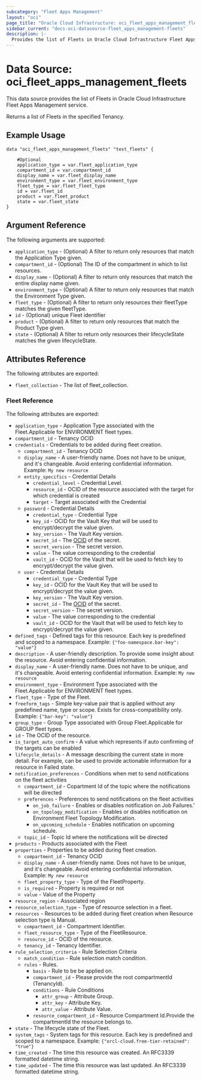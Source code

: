 ```yaml
---
subcategory: "Fleet Apps Management"
layout: "oci"
page_title: "Oracle Cloud Infrastructure: oci_fleet_apps_management_fleets"
sidebar_current: "docs-oci-datasource-fleet_apps_management-fleets"
description: |-
  Provides the list of Fleets in Oracle Cloud Infrastructure Fleet Apps Management service
---
```


# Data Source: oci_fleet_apps_management_fleets
This data source provides the list of Fleets in Oracle Cloud Infrastructure Fleet Apps Management service.

Returns a list of Fleets in the specified Tenancy.


## Example Usage

```hcl
data "oci_fleet_apps_management_fleets" "test_fleets" {

	#Optional
	application_type = var.fleet_application_type
	compartment_id = var.compartment_id
	display_name = var.fleet_display_name
	environment_type = var.fleet_environment_type
	fleet_type = var.fleet_fleet_type
	id = var.fleet_id
	product = var.fleet_product
	state = var.fleet_state
}
```

## Argument Reference

The following arguments are supported:

* `application_type` - (Optional) A filter to return only resources that match the Application Type given.
* `compartment_id` - (Optional) The ID of the compartment in which to list resources.
* `display_name` - (Optional) A filter to return only resources that match the entire display name given.
* `environment_type` - (Optional) A filter to return only resources that match the Environment Type given.
* `fleet_type` - (Optional) A filter to return only resources their fleetType matches the given fleetType.
* `id` - (Optional) unique Fleet identifier
* `product` - (Optional) A filter to return only resources that match the Product Type given.
* `state` - (Optional) A filter to return only resources their lifecycleState matches the given lifecycleState.


## Attributes Reference

The following attributes are exported:

* `fleet_collection` - The list of fleet_collection.

### Fleet Reference

The following attributes are exported:

* `application_type` - Application Type associated with the Fleet.Applicable for ENVIRONMENT fleet types.
* `compartment_id` - Tenancy OCID
* `credentials` - Credentials to be added during fleet creation.
	* `compartment_id` - Tenancy OCID
	* `display_name` - A user-friendly name. Does not have to be unique, and it's changeable. Avoid entering confidential information.  Example: `My new resource` 
	* `entity_specifics` - Credential Details
		* `credential_level` - Credential Level.
		* `resource_id` - OCID of the resource associated with the target for which credential is created
		* `target` - Target associated with the Credential
	* `password` - Credential Details
		* `credential_type` - Credential Type
		* `key_id` - OCID for the Vault Key that will be used to encrypt/decrypt the value given.
		* `key_version` - The Vault Key version.
		* `secret_id` - The [OCID](https://docs.cloud.oracle.com/iaas/Content/General/Concepts/identifiers.htm) of the secret.
		* `secret_version` - The secret version.
		* `value` - The value corresponding to the credential
		* `vault_id` - OCID for the Vault that will be used to fetch key to encrypt/decrypt the value given.
	* `user` - Credential Details
		* `credential_type` - Credential Type
		* `key_id` - OCID for the Vault Key that will be used to encrypt/decrypt the value given.
		* `key_version` - The Vault Key version.
		* `secret_id` - The [OCID](https://docs.cloud.oracle.com/iaas/Content/General/Concepts/identifiers.htm) of the secret.
		* `secret_version` - The secret version.
		* `value` - The value corresponding to the credential
		* `vault_id` - OCID for the Vault that will be used to fetch key to encrypt/decrypt the value given.
* `defined_tags` - Defined tags for this resource. Each key is predefined and scoped to a namespace. Example: `{"foo-namespace.bar-key": "value"}` 
* `description` - A user-friendly description. To provide some insight about the resource. Avoid entering confidential information. 
* `display_name` - A user-friendly name. Does not have to be unique, and it's changeable. Avoid entering confidential information.  Example: `My new resource` 
* `environment_type` - Environment Type associated with the Fleet.Applicable for ENVIRONMENT fleet types.
* `fleet_type` - Type of the Fleet.
* `freeform_tags` - Simple key-value pair that is applied without any predefined name, type or scope. Exists for cross-compatibility only. Example: `{"bar-key": "value"}` 
* `group_type` - Group Type associated with Group Fleet.Applicable for GROUP fleet types.
* `id` - The OCID of the resource.
* `is_target_auto_confirm` - A value which represents if auto confirming of the targets can be enabled
* `lifecycle_details` - A message describing the current state in more detail. For example, can be used to provide actionable information for a resource in Failed state.
* `notification_preferences` - Conditions when met to send notifications on the fleet activities
	* `compartment_id` - Copartment Id of the topic where the notifications will be directed
	* `preferences` - Preferences to send notifications on the fleet activities
		* `on_job_failure` - Enables or disables notification on Job Failures.'
		* `on_topology_modification` - Enables or disables notification on Environment Fleet Topology Modification.
		* `on_upcoming_schedule` - Enables notification on upcoming schedule.
	* `topic_id` - Topic Id where the notifications will be directed
* `products` - Products associated with the Fleet
* `properties` - Properties to be added during fleet creation.
	* `compartment_id` - Tenancy OCID
	* `display_name` - A user-friendly name. Does not have to be unique, and it's changeable. Avoid entering confidential information.  Example: `My new resource` 
	* `fleet_property_type` - Type of the FleetProperty.
	* `is_required` - Property is required or not
	* `value` - Value of the Property
* `resource_region` - Associated region
* `resource_selection_type` - Type of resource selection in a fleet.
* `resources` - Resources to be added during fleet creation when Resource selection type is Manual.
	* `compartment_id` - Compartment Identifier.
	* `fleet_resource_type` - Type of the FleetResource.
	* `resource_id` - OCID of the reosurce.
	* `tenancy_id` - Tenancy Identifier.
* `rule_selection_criteria` - Rule Selection Criteria
	* `match_condition` - Rule selection match condition.
	* `rules` - Rules.
		* `basis` - Rule to be be applied on.
		* `compartment_id` - Please provide the root compartmentId (TenancyId).
		* `conditions` - Rule Conditions
			* `attr_group` - Attribute Group.
			* `attr_key` - Attribute Key.
			* `attr_value` - Attribute Value.
		* `resource_compartment_id` - Resource Compartment Id.Provide the compartmentId the resource belongs to.
* `state` - The lifecycle state of the Fleet.
* `system_tags` - System tags for this resource. Each key is predefined and scoped to a namespace. Example: `{"orcl-cloud.free-tier-retained": "true"}` 
* `time_created` - The time this resource was created. An RFC3339 formatted datetime string.
* `time_updated` - The time this resource was last updated. An RFC3339 formatted datetime string.

